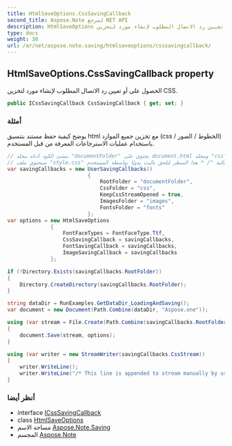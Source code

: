 ```yaml
---
title: HtmlSaveOptions.CssSavingCallback
second_title: Aspose.Note لمرجع NET API
description: HtmlSaveOptions ملكية. الحصول على أو تعيين رد الاتصال المطلوب لإنشاء مورد لتخزين CSS.
type: docs
weight: 30
url: /ar/net/aspose.note.saving/htmlsaveoptions/csssavingcallback/
---
```

## HtmlSaveOptions.CssSavingCallback property

الحصول على أو تعيين رد الاتصال المطلوب لإنشاء مورد لتخزين CSS.

```csharp
public ICssSavingCallback CssSavingCallback { get; set; }
```

### أمثلة

يوضح كيفية حفظ مستند بتنسيق html مع تخزين جميع الموارد (css / الخطوط / الصور) باستخدام عمليات الاسترجاعات المعرفة من قبل المستخدم.

```csharp
// ينشئ الكود أدناه مجلد "documentFolder" يحتوي على document.html ومجلد "css" بملف "style.css" ومجلد "images" مع صور ومجلد "خطوط" يحتوي على خطوط.
// سيحتوي ملف "style.css" في نهاية السلسلة التالية "/ * هذا السطر مُلحق بالبث يدويًا بواسطة المستخدم * /"
var savingCallbacks = new UserSavingCallbacks()
                          {
                              RootFolder = "documentFolder",
                              CssFolder = "css",
                              KeepCssStreamOpened = true,
                              ImagesFolder = "images",
                              FontsFolder = "fonts"
                          };
var options = new HtmlSaveOptions
              {
                  FontFaceTypes = FontFaceType.Ttf,
                  CssSavingCallback = savingCallbacks,
                  FontSavingCallback = savingCallbacks,
                  ImageSavingCallback = savingCallbacks
              };

if (!Directory.Exists(savingCallbacks.RootFolder))
{
    Directory.CreateDirectory(savingCallbacks.RootFolder);
}

string dataDir = RunExamples.GetDataDir_LoadingAndSaving();
var document = new Document(Path.Combine(dataDir, "Aspose.one"));

using (var stream = File.Create(Path.Combine(savingCallbacks.RootFolder, "document.html")))
{
    document.Save(stream, options);
}

using (var writer = new StreamWriter(savingCallbacks.CssStream))
{
    writer.WriteLine();
    writer.WriteLine("/* This line is appended to stream manually by user */");
}
```

### أنظر أيضا

* interface [ICssSavingCallback](../../../aspose.note.saving.html/icsssavingcallback/)
* class [HtmlSaveOptions](../)
* مساحة الاسم [Aspose.Note.Saving](../../htmlsaveoptions/)
* المجسم [Aspose.Note](../../../)


